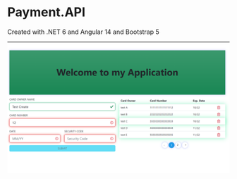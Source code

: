 # Payment.API
Created with .NET 6 and Angular 14 and Bootstrap 5

![image](https://github.com/Peterblr/Payment-UI/blob/master/src/screenshots/1.PNG)
